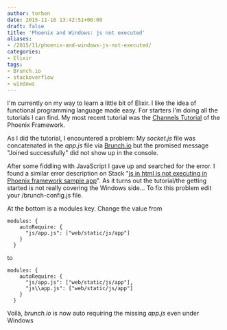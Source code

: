 ```yaml
---
author: torben
date: 2015-11-16 13:42:51+00:00
draft: false
title: 'Phoenix and Windows: js not executed'
aliases: 
- /2015/11/phoenix-and-windows-js-not-executed/
categories:
- Elixir
tags:
- Brunch.io
- stackoverflow
- windows
---
```


I'm currently on my way to learn a little bit of Elixir. I like the idea of functional programming language made easy. For starters I'm doing all the tutorials I can find. My most recent tutorial was the [Channels Tutorial](http://www.phoenixframework.org/docs/channels) of the Phoenix Framework.

As I did the tutorial, I encountered a problem: My _socket.js_ file was concatenated in the _app.js_ file via [Brunch.io](http://brunch.io/) but the promised message "Joined successfully" did not show up in the console.

After some fiddling with JavaScript I gave up and searched for the error. I found a similar error description on Stack "[js in html is not executing in Phoenix framework sample app](http://stackoverflow.com/questions/32674245/js-in-html-is-not-executing-in-phoenix-framework-sample-app)". As it turns out the tutorial/the getting started is not really covering the Windows side... To fix this problem edit your /brunch-config.js file.

At the bottom is a modules key. Change the value from

    
    modules: {
        autoRequire: {
          "js/app.js": ["web/static/js/app"]
        }
      }


to

    
    modules: {
        autoRequire: {
          "js/app.js": ["web/static/js/app"],
          "js\\app.js": ["web/static/js/app"]
        }
      }


Voilà, _brunch.io_ is now auto requiring the missing _app.js_ even under Windows
